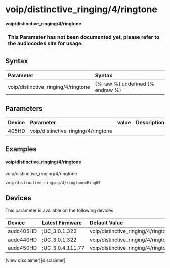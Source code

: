 ﻿---
description: voip/distinctive_ringing/4/ringtone
search: false
---

# voip/distinctive_ringing/4/ringtone

#### voip/distinctive_ringing/4/ringtone


| This Parameter has not been documented yet, please refer to the audiocodes site for usage.  |
| :--- |

## Syntax
| Parameter | Syntax |
| :--- | :--- |
|voip/distinctive_ringing/4/ringtone | {% raw %} undefined {% endraw %} |

## Parameters
|Device|Parameter|value|Description|
|:---|:---|:---|:---|
| 405HD | voip/distinctive_ringing/4/ringtone |  |  |

## Examples
#### voip/distinctive_ringing/4/ringtone

voip/distinctive_ringing/4/ringtone

```
voip/distinctive_ringing/4/ringtone=Ring05
```

## Devices
This parameter is available on the following devices

| Device | Latest Firmware | Default Value |
|:---|:---|:---|
| audc405HD | ;UC_3.0.1.322 | voip/distinctive_ringing/4/ringtone=Ring05 
| audc440HD | ;UC_3.0.1.322 | voip/distinctive_ringing/4/ringtone=Ring05 
| audc450HD | ;UC_3.0.4.111.77 | voip/distinctive_ringing/4/ringtone=Ring05 

(view disclaimer)[disclaimer]
